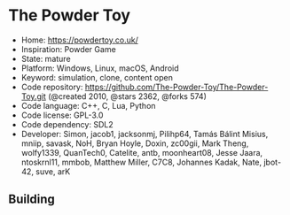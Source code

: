 # The Powder Toy

- Home: https://powdertoy.co.uk/
- Inspiration: Powder Game
- State: mature
- Platform: Windows, Linux, macOS, Android
- Keyword: simulation, clone, content open
- Code repository: https://github.com/The-Powder-Toy/The-Powder-Toy.git (@created 2010, @stars 2362, @forks 574)
- Code language: C++, C, Lua, Python
- Code license: GPL-3.0
- Code dependency: SDL2
- Developer: Simon, jacob1, jacksonmj, Pilihp64, Tamás Bálint Misius, mniip, savask, NoH, Bryan Hoyle, Doxin, zc00gii, Mark Theng, wolfy1339, QuanTech0, Catelite, antb, moonheart08, Jesse Jaara, ntoskrnl11, mmbob, Matthew Miller, C7C8, Johannes Kadak, Nate, jbot-42, suve, arK

## Building
